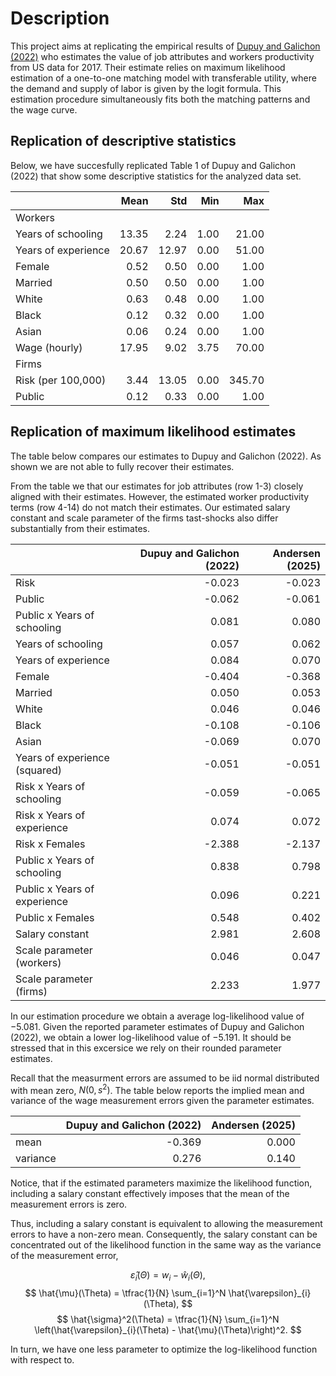 
# Description
This project aims at replicating the empirical results of [Dupuy and Galichon (2022)](https://doi.org/10.3982/QE928) who estimates the value of job attributes and workers productivity from US data for 2017. Their estimate relies on maximum likelihood estimation of a one-to-one matching model with transferable utility, where the demand and supply of labor is given by the logit formula. This estimation procedure simultaneously fits both the matching patterns and the wage curve.

## Replication of descriptive statistics
Below, we have succesfully replicated Table 1 of Dupuy and Galichon (2022) that show some descriptive statistics for the analyzed data set.

|                     |   Mean |   Std |   Min |    Max |
|:--------------------|-------:|------:|------:|-------:|
| Workers             |        |       |       |        |
| Years of schooling  |  13.35 |  2.24 |  1.00 |  21.00 |
| Years of experience |  20.67 | 12.97 |  0.00 |  51.00 |
| Female              |   0.52 |  0.50 |  0.00 |   1.00 |
| Married             |   0.50 |  0.50 |  0.00 |   1.00 |
| White               |   0.63 |  0.48 |  0.00 |   1.00 |
| Black               |   0.12 |  0.32 |  0.00 |   1.00 |
| Asian               |   0.06 |  0.24 |  0.00 |   1.00 |
| Wage (hourly)       |  17.95 |  9.02 |  3.75 |  70.00 |
| Firms               |        |       |       |        |
| Risk (per 100,000)  |   3.44 | 13.05 |  0.00 | 345.70 |
| Public              |   0.12 |  0.33 |  0.00 |   1.00 |

## Replication of maximum likelihood estimates
The table below compares our estimates to Dupuy and Galichon (2022). As shown we are not able to fully recover their estimates.

From the table we that our estimates for job attributes (row 1-3) closely aligned with their estimates. However, the estimated worker productivity terms (row 4-14) do not match their estimates. Our estimated salary constant and scale parameter of the firms tast-shocks also differ substantially from their estimates.

|                               |   Dupuy and Galichon (2022) |   Andersen (2025) |
|:------------------------------|----------------------------:|------------------:|
| Risk                          |                      -0.023 |            -0.023 |
| Public                        |                      -0.062 |            -0.061 |
| Public x Years of schooling   |                       0.081 |             0.080 |
| Years of schooling            |                       0.057 |             0.062 |
| Years of experience           |                       0.084 |             0.070 |
| Female                        |                      -0.404 |            -0.368 |
| Married                       |                       0.050 |             0.053 |
| White                         |                       0.046 |             0.046 |
| Black                         |                      -0.108 |            -0.106 |
| Asian                         |                      -0.069 |             0.070 |
| Years of experience (squared) |                      -0.051 |            -0.051 |
| Risk x Years of schooling     |                      -0.059 |            -0.065 |
| Risk x Years of experience    |                       0.074 |             0.072 |
| Risk x Females                |                      -2.388 |            -2.137 |
| Public x Years of schooling   |                       0.838 |             0.798 |
| Public x Years of experience  |                       0.096 |             0.221 |
| Public x Females              |                       0.548 |             0.402 |
| Salary constant               |                       2.981 |             2.608 |
| Scale parameter (workers)     |                       0.046 |             0.047 |
| Scale parameter (firms)       |                       2.233 |             1.977 |

In our estimation procedure we obtain a average log-likelihood value of $-5.081$. Given the reported parameter estimates of Dupuy and Galichon (2022), we obtain a lower log-likelihood value of $-5.191$. It should be stressed that in this excersice we rely on their rounded parameter estimates.

Recall that the measurment errors are assumed to be iid normal distributed with mean zero, $N(0,s^2)$. The table below reports the implied mean and variance of the wage measurement errors given the parameter estimates.

|          |   Dupuy and Galichon (2022) |   Andersen (2025) |
|:---------|----------------------------:|------------------:|
| mean     |                      -0.369 |             0.000 |
| variance |                       0.276 |             0.140 |

Notice, that if the estimated parameters maximize the likelihood function, including a salary constant effectively imposes that the mean of the measurement errors is zero.

Thus, including a salary constant is equivalent to allowing the measurement errors to have a non-zero mean.
Consequently, the salary constant can be concentrated out of the likelihood function in the same way as the variance of the measurement error,

$$
    \hat{\varepsilon}_{i}(\Theta) = w_{i} - \hat{w}_{i}(\Theta), 
$$
$$
    \hat{\mu}(\Theta) = \tfrac{1}{N} \sum_{i=1}^N \hat{\varepsilon}_{i}(\Theta),
$$
$$
    \hat{\sigma}^2(\Theta) = \tfrac{1}{N} \sum_{i=1}^N \left(\hat{\varepsilon}_{i}(\Theta) - \hat{\mu}(\Theta)\right)^2.
$$

In turn, we have one less parameter to optimize the log-likelihood function with respect to.

